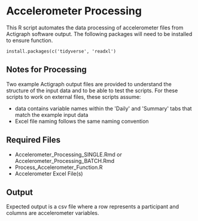 # Accelerometer Processing


This R script automates the data processing of accelerometer files from Actigraph software output. The following packages will need to be installed to ensure function. 

```
install.packages(c('tidyverse', 'readxl')
```

## Notes for Processing 
Two example Actigraph output files are provided to understand the structure of the input data and to be able to test the scripts. For these scripts to work on external files, these scripts assume: 
- data contains variable names within the 'Daily' and 'Summary' tabs that match the example input data
- Excel file naming follows the same naming convention

## Required Files
  - Accelerometer_Processing_SINGLE.Rmd or Accelerometer_Processing_BATCH.Rmd
  - Process_Accelerometer_Function.R
  - Accelerometer Excel File(s)
  
## Output   
Expected output is a csv file where a row represents a participant and columns are accelerometer variables.




